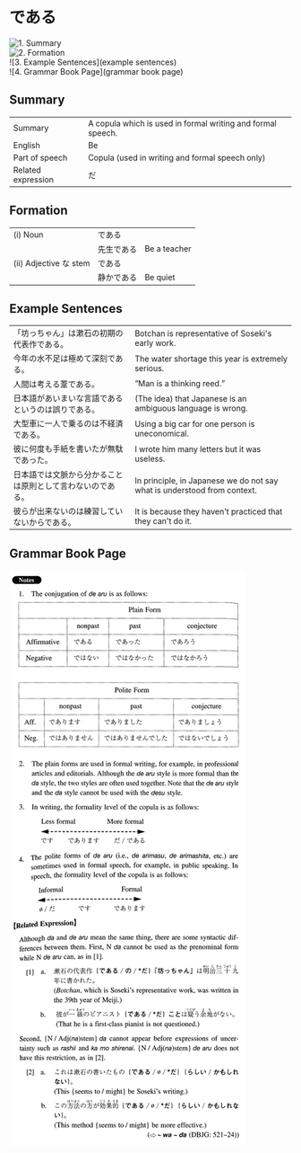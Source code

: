 # である

![1. Summary](summary)<br>
![2. Formation](formation)<br>
![3. Example Sentences](example sentences)<br>
![4. Grammar Book Page](grammar book page)<br>


## Summary

<table><tr>   <td>Summary</td>   <td>A copula which is used in formal writing and formal speech.</td></tr><tr>   <td>English</td>   <td>Be</td></tr><tr>   <td>Part of speech</td>   <td>Copula (used in writing and formal speech only)</td></tr><tr>   <td>Related expression</td>   <td>だ</td></tr></table>

## Formation

<table class="table"> <tbody><tr class="tr head"> <td class="td"><span class="numbers">(i)</span> <span> <span class="bold">Noun</span></span></td> <td class="td"><span class="concept">である</span> </td> <td class="td"><span>&nbsp;</span></td> </tr> <tr class="tr"> <td class="td"><span>&nbsp;</span></td> <td class="td"><span>先生<span class="concept">である</span></span> </td> <td class="td"><span>Be a teacher</span></td> </tr> <tr class="tr head"> <td class="td"><span class="numbers">(ii)</span> <span> <span class="bold">Adjective    な stem</span></span></td> <td class="td"><span class="concept">である</span> </td> <td class="td"><span>&nbsp;</span></td> </tr> <tr class="tr"> <td class="td"><span>&nbsp;</span></td> <td class="td"><span>静か<span class="concept">である</span></span> </td> <td class="td"><span>Be quiet</span></td> </tr> </tbody></table>

## Example Sentences

<table><tr>   <td>「坊っちゃん」は漱石の初期の代表作である。</td>   <td>Botchan is representative of Soseki's early work.</td></tr><tr>   <td>今年の水不足は極めて深刻である。</td>   <td>The water shortage this year is extremely serious.</td></tr><tr>   <td>人間は考える葦である。</td>   <td>“Man is a thinking reed.”</td></tr><tr>   <td>日本語があいまいな言語であるというのは誤りである。</td>   <td>(The idea) that Japanese is an ambiguous language is wrong.</td></tr><tr>   <td>大型車に一人で乗るのは不経済である。</td>   <td>Using a big car for one person is uneconomical.</td></tr><tr>   <td>彼に何度も手紙を書いたが無駄であった。</td>   <td>I wrote him many letters but it was useless.</td></tr><tr>   <td>日本語では文脈から分かることは原則として言わないのである。</td>   <td>In principle, in Japanese we do not say what is understood from context.</td></tr><tr>   <td>彼らが出来ないのは練習していないからである。</td>   <td>It is because they haven't practiced that they can't do it.</td></tr></table>

## Grammar Book Page

![](../img/Intermediateである.png)

